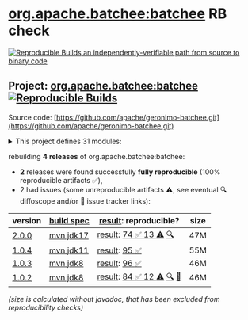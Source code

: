 [org.apache.batchee:batchee](https://central.sonatype.com/artifact/org.apache.batchee/batchee/versions) RB check
=======

[![Reproducible Builds](https://reproducible-builds.org/images/logos/rb.svg) an independently-verifiable path from source to binary code](https://reproducible-builds.org/)

## Project: [org.apache.batchee:batchee](https://central.sonatype.com/artifact/org.apache.batchee/batchee/versions) [![Reproducible Builds](https://img.shields.io/endpoint?url=https://raw.githubusercontent.com/jvm-repo-rebuild/reproducible-central/master/content/org/apache/batchee/badge.json)](https://github.com/jvm-repo-rebuild/reproducible-central/blob/master/content/org/apache/batchee/README.md)

Source code: [https://github.com/apache/geronimo-batchee.git](https://github.com/apache/geronimo-batchee.git)

<details><summary>This project defines 31 modules:</summary>

* [org.apache.batchee:batchee](https://central.sonatype.com/artifact/org.apache.batchee/batchee/2.0.0)
* [org.apache.batchee:batchee-beanio](https://central.sonatype.com/artifact/org.apache.batchee/batchee-beanio/2.0.0)
* [org.apache.batchee:batchee-camel](https://central.sonatype.com/artifact/org.apache.batchee/batchee-camel/2.0.0)
* [org.apache.batchee:batchee-cdi](https://central.sonatype.com/artifact/org.apache.batchee/batchee-cdi/2.0.0)
* [org.apache.batchee:batchee-cli](https://central.sonatype.com/artifact/org.apache.batchee/batchee-cli/2.0.0)
* [org.apache.batchee:batchee-commons-csv](https://central.sonatype.com/artifact/org.apache.batchee/batchee-commons-csv/2.0.0)
* [org.apache.batchee:batchee-doc-api](https://central.sonatype.com/artifact/org.apache.batchee/batchee-doc-api/2.0.0)
* [org.apache.batchee:batchee-ee6](https://central.sonatype.com/artifact/org.apache.batchee/batchee-ee6/2.0.0)
* [org.apache.batchee:batchee-extensions](https://central.sonatype.com/artifact/org.apache.batchee/batchee-extensions/2.0.0)
* [org.apache.batchee:batchee-extras](https://central.sonatype.com/artifact/org.apache.batchee/batchee-extras/2.0.0)
* [org.apache.batchee:batchee-groovy](https://central.sonatype.com/artifact/org.apache.batchee/batchee-groovy/2.0.0)
* [org.apache.batchee:batchee-gui](https://central.sonatype.com/artifact/org.apache.batchee/batchee-gui/2.0.0)
* [org.apache.batchee:batchee-hazelcast](https://central.sonatype.com/artifact/org.apache.batchee/batchee-hazelcast/2.0.0)
* [org.apache.batchee:batchee-jackson](https://central.sonatype.com/artifact/org.apache.batchee/batchee-jackson/2.0.0)
* [org.apache.batchee:batchee-jaxrs](https://central.sonatype.com/artifact/org.apache.batchee/batchee-jaxrs/2.0.0)
* [org.apache.batchee:batchee-jaxrs-client](https://central.sonatype.com/artifact/org.apache.batchee/batchee-jaxrs-client/2.0.0)
* [org.apache.batchee:batchee-jaxrs-common](https://central.sonatype.com/artifact/org.apache.batchee/batchee-jaxrs-common/2.0.0)
* [org.apache.batchee:batchee-jaxrs-server](https://central.sonatype.com/artifact/org.apache.batchee/batchee-jaxrs-server/2.0.0)
* [org.apache.batchee:batchee-jaxrs-webapp](https://central.sonatype.com/artifact/org.apache.batchee/batchee-jaxrs-webapp/2.0.0)
* [org.apache.batchee:batchee-jbatch](https://central.sonatype.com/artifact/org.apache.batchee/batchee-jbatch/2.0.0)
* [org.apache.batchee:batchee-jsefa](https://central.sonatype.com/artifact/org.apache.batchee/batchee-jsefa/2.0.0)
* [org.apache.batchee:batchee-jsonp](https://central.sonatype.com/artifact/org.apache.batchee/batchee-jsonp/2.0.0)
* [org.apache.batchee:batchee-maven-plugin](https://central.sonatype.com/artifact/org.apache.batchee/batchee-maven-plugin/2.0.0)
* [org.apache.batchee:batchee-modelmapper](https://central.sonatype.com/artifact/org.apache.batchee/batchee-modelmapper/2.0.0)
* [org.apache.batchee:batchee-servlet](https://central.sonatype.com/artifact/org.apache.batchee/batchee-servlet/2.0.0)
* [org.apache.batchee:batchee-servlet-embedded](https://central.sonatype.com/artifact/org.apache.batchee/batchee-servlet-embedded/2.0.0)
* [org.apache.batchee:batchee-test](https://central.sonatype.com/artifact/org.apache.batchee/batchee-test/2.0.0)
* [org.apache.batchee:batchee-tools](https://central.sonatype.com/artifact/org.apache.batchee/batchee-tools/2.0.0)
* [org.apache.batchee:batchee-webapp](https://central.sonatype.com/artifact/org.apache.batchee/batchee-webapp/2.0.0)
* [org.apache.batchee:extension-doc-helper](https://central.sonatype.com/artifact/org.apache.batchee/extension-doc-helper/2.0.0)
* [org.apache.batchee:spring-boot-batchee-ui](https://central.sonatype.com/artifact/org.apache.batchee/spring-boot-batchee-ui/2.0.0)
</details>

rebuilding **4 releases** of org.apache.batchee:batchee:
- **2** releases were found successfully **fully reproducible** (100% reproducible artifacts :white_check_mark:),
- 2 had issues (some unreproducible artifacts :warning:, see eventual :mag: diffoscope and/or :memo: issue tracker links):

| version | [build spec](/BUILDSPEC.md) | [result](https://reproducible-builds.org/docs/jvm/): reproducible? | size |
| -- | --------- | ------ | -- |
| [2.0.0](https://central.sonatype.com/artifact/org.apache.batchee/batchee/2.0.0/pom) | [mvn jdk17](batchee-2.0.0.buildspec) | [result](batchee-2.0.0.buildinfo): [74 :white_check_mark:  13 :warning:](batchee-2.0.0.buildcompare) [:mag:](batchee-2.0.0.diffoscope) | 47M |
| [1.0.4](https://central.sonatype.com/artifact/org.apache.batchee/batchee/1.0.4/pom) | [mvn jdk11](batchee-1.0.4.buildspec) | [result](batchee-1.0.4.buildinfo): [95 :white_check_mark: ](batchee-1.0.4.buildcompare) | 55M |
| [1.0.3](https://central.sonatype.com/artifact/org.apache.batchee/batchee/1.0.3/pom) | [mvn jdk8](batchee-1.0.3.buildspec) | [result](batchee-1.0.3.buildinfo): [96 :white_check_mark: ](batchee-1.0.3.buildcompare) | 46M |
| [1.0.2](https://central.sonatype.com/artifact/org.apache.batchee/batchee/1.0.2/pom) | [mvn jdk8](batchee-1.0.2.buildspec) | [result](batchee-1.0.2.buildinfo): [84 :white_check_mark:  12 :warning:](batchee-1.0.2.buildcompare) [:mag:](batchee-1.0.2.diffoscope) [:memo:](https://github.com/apache/geronimo-batchee/pull/7) | 46M |

<i>(size is calculated without javadoc, that has been excluded from reproducibility checks)</i>
